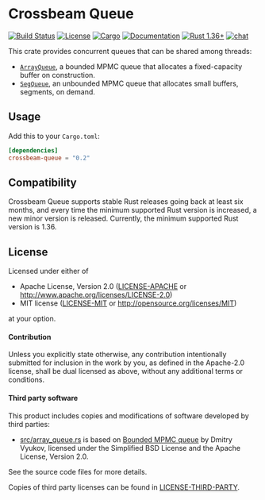 # Crossbeam Queue

[![Build Status](https://github.com/crossbeam-rs/crossbeam/workflows/CI/badge.svg)](
https://github.com/crossbeam-rs/crossbeam/actions)
[![License](https://img.shields.io/badge/license-MIT%2FApache--2.0-blue.svg)](
https://github.com/crossbeam-rs/crossbeam-queue/tree/master/src)
[![Cargo](https://img.shields.io/crates/v/crossbeam-queue.svg)](
https://crates.io/crates/crossbeam-queue)
[![Documentation](https://docs.rs/crossbeam-queue/badge.svg)](
https://docs.rs/crossbeam-queue)
[![Rust 1.36+](https://img.shields.io/badge/rust-1.36+-lightgray.svg)](
https://www.rust-lang.org)
[![chat](https://img.shields.io/discord/569610676205781012.svg?logo=discord)](https://discord.gg/BBYwKq)

This crate provides concurrent queues that can be shared among threads:

* [`ArrayQueue`], a bounded MPMC queue that allocates a fixed-capacity buffer on construction.
* [`SegQueue`], an unbounded MPMC queue that allocates small buffers, segments, on demand.

[`ArrayQueue`]: https://docs.rs/crossbeam-queue/*/crossbeam_queue/struct.ArrayQueue.html
[`SegQueue`]: https://docs.rs/crossbeam-queue/*/crossbeam_queue/struct.SegQueue.html

## Usage

Add this to your `Cargo.toml`:

```toml
[dependencies]
crossbeam-queue = "0.2"
```

## Compatibility

Crossbeam Queue supports stable Rust releases going back at least six months,
and every time the minimum supported Rust version is increased, a new minor
version is released. Currently, the minimum supported Rust version is 1.36.

## License

Licensed under either of

 * Apache License, Version 2.0 ([LICENSE-APACHE](LICENSE-APACHE) or http://www.apache.org/licenses/LICENSE-2.0)
 * MIT license ([LICENSE-MIT](LICENSE-MIT) or http://opensource.org/licenses/MIT)

at your option.

#### Contribution

Unless you explicitly state otherwise, any contribution intentionally submitted
for inclusion in the work by you, as defined in the Apache-2.0 license, shall be
dual licensed as above, without any additional terms or conditions.

#### Third party software

This product includes copies and modifications of software developed by third parties:

* [src/array_queue.rs](src/array_queue.rs) is based on
  [Bounded MPMC queue](http://www.1024cores.net/home/lock-free-algorithms/queues/bounded-mpmc-queue)
  by Dmitry Vyukov, licensed under the Simplified BSD License and the Apache License, Version 2.0.

See the source code files for more details.

Copies of third party licenses can be found in [LICENSE-THIRD-PARTY](LICENSE-THIRD-PARTY).
